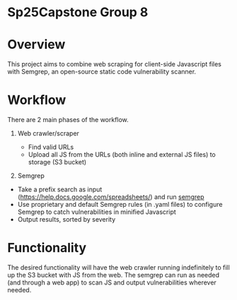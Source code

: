 # Sp25Capstone Group 8

# Overview
This project aims to combine web scraping for client-side Javascript files with Semgrep, an open-source static code vulnerability scanner.

# Workflow
There are 2 main phases of the workflow.

1. Web crawler/scraper
   - Find valid URLs
   - Upload all JS from the URLs (both inline and external JS files) to storage (S3 bucket)
  
3. Semgrep
  - Take a prefix search as input (https://help.docs.google.com/spreadsheets/) and run [semgrep]([semgrep](https://semgrep.dev/))
  - Use proprietary and default Semgrep rules (in .yaml files) to configure Semgrep to catch vulnerabilities in minified Javascript
  - Output results, sorted by severity

# Functionality
The desired functionality will have the web crawler running indefinitely to fill up the S3 bucket with JS from the web.
The semgrep can run as needed (and through a web app) to scan JS and output vulnerabilities wherever needed.
